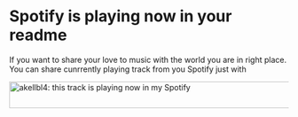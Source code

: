 # Spotify is playing now in your readme

If you want to share your love to music with the world you are in right place. You can share cunrrently playing track from you Spotify just with 

<img src="https://spotify-playing-now-readme.vercel.app/api/now-playing?3" alt="akellbl4: this track is playing now in my Spotify" width="540" height="48">
